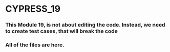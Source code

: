 # CYPRESS_19

### This Module 19, is not about editing the code. Instead, we need to create test cases, that will break the code

### All of the files are here.